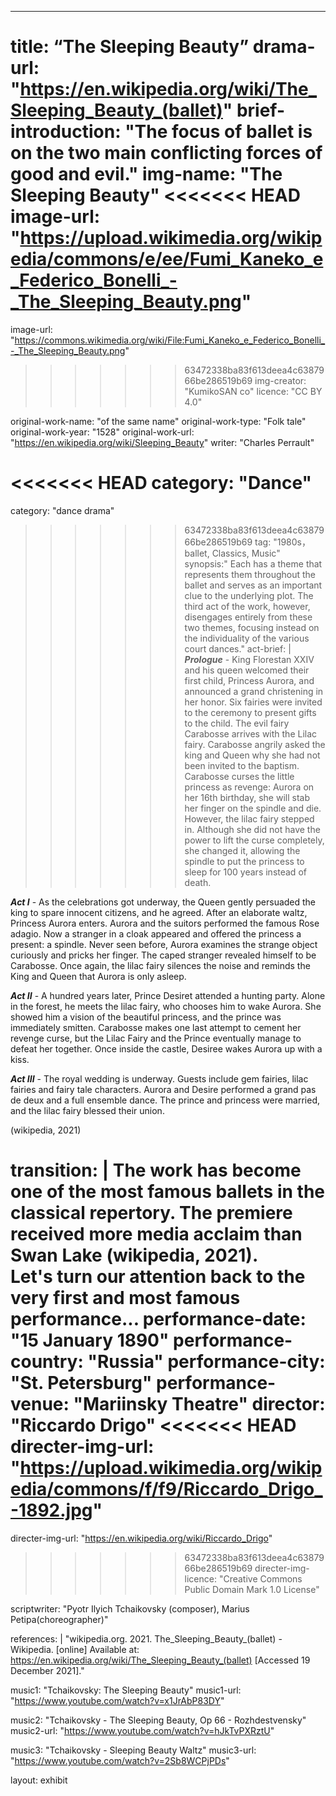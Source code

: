 ---
title: “The Sleeping Beauty”
drama-url: "https://en.wikipedia.org/wiki/The_Sleeping_Beauty_(ballet)"
brief-introduction: "The focus of ballet is on the two main conflicting forces of good and evil."
img-name: "The Sleeping Beauty"
<<<<<<< HEAD
image-url: "https://upload.wikimedia.org/wikipedia/commons/e/ee/Fumi_Kaneko_e_Federico_Bonelli_-_The_Sleeping_Beauty.png"
=======
image-url: "https://commons.wikimedia.org/wiki/File:Fumi_Kaneko_e_Federico_Bonelli_-_The_Sleeping_Beauty.png"
>>>>>>> 63472338ba83f613deea4c6387966be286519b69
img-creator: "KumikoSAN co"
licence:  "CC BY 4.0"

original-work-name: "of the same name"
original-work-type: "Folk tale"
original-work-year: "1528"
original-work-url: "https://en.wikipedia.org/wiki/Sleeping_Beauty"
writer: "Charles Perrault"

<<<<<<< HEAD
category: "Dance"
=======
category: "dance drama"
>>>>>>> 63472338ba83f613deea4c6387966be286519b69
tag: "1980s，ballet, Classics, Music" 
synopsis:" Each has a theme that represents them throughout the ballet and serves as an important clue to the underlying plot. The third act of the work, however, disengages entirely from these two themes, focusing instead on the individuality of the various court dances."
act-brief: |
  _**Prologue**_ - King Florestan XXIV and his queen welcomed their first child, Princess Aurora, and announced a grand christening in her honor. Six fairies were invited to the ceremony to present gifts to the child. The evil fairy Carabosse arrives with the Lilac fairy. Carabosse angrily asked the king and Queen why she had not been invited to the baptism. Carabosse curses the little princess as revenge: Aurora on her 16th birthday, she will stab her finger on the spindle and die. However, the lilac fairy stepped in. Although she did not have the power to lift the curse completely, she changed it, allowing the spindle to put the princess to sleep for 100 years instead of death.     
  
  _**Act I**_ - As the celebrations got underway, the Queen gently persuaded the king to spare innocent citizens, and he agreed. After an elaborate waltz, Princess Aurora enters. Aurora and the suitors performed the famous Rose adagio. Now a stranger in a cloak appeared and offered the princess a present: a spindle. Never seen before, Aurora examines the strange object curiously and pricks her finger. The caped stranger revealed himself to be Carabosse. Once again, the lilac fairy silences the noise and reminds the King and Queen that Aurora is only asleep.    
  
  _**Act II**_ - A hundred years later, Prince Desiret attended a hunting party. Alone in the forest, he meets the lilac fairy, who chooses him to wake Aurora. She showed him a vision of the beautiful princess, and the prince was immediately smitten. Carabosse makes one last attempt to cement her revenge curse, but the Lilac Fairy and the Prince eventually manage to defeat her together. Once inside the castle, Desiree wakes Aurora up with a kiss.    
  
  _**Act III**_  - The royal wedding is underway. Guests include gem fairies, lilac fairies and fairy tale characters. Aurora and Desire performed a grand pas de deux and a full ensemble dance. The prince and princess were married, and the lilac fairy blessed their union.    
  
  (wikipedia, 2021) 

transition: |
  The work has become one of the most famous ballets in the classical repertory. The premiere received more media acclaim than Swan Lake (wikipedia, 2021).    
  Let's turn our attention back to the very first and most famous performance...
performance-date: "15 January 1890" 
performance-country: "Russia"
performance-city: "St. Petersburg"
performance-venue: "Mariinsky Theatre"
director: "Riccardo Drigo"
<<<<<<< HEAD
directer-img-url: "https://upload.wikimedia.org/wikipedia/commons/f/f9/Riccardo_Drigo_-1892.jpg"
=======
directer-img-url: "https://en.wikipedia.org/wiki/Riccardo_Drigo"
>>>>>>> 63472338ba83f613deea4c6387966be286519b69
directer-img-licence: "Creative Commons Public Domain Mark 1.0 License"

scriptwriter: "Pyotr Ilyich Tchaikovsky (composer), Marius Petipa(choreographer)"

references: |
"wikipedia.org. 2021. The_Sleeping_Beauty_(ballet) - Wikipedia. [online] Available at: <https://en.wikipedia.org/wiki/The_Sleeping_Beauty_(ballet)> [Accessed 19 December 2021]."

music1: "Tchaikovsky: The Sleeping Beauty"
music1-url: "https://www.youtube.com/watch?v=x1JrAbP83DY"

music2: "Tchaikovsky - The Sleeping Beauty, Op 66 - Rozhdestvensky"
music2-url: "https://www.youtube.com/watch?v=hJkTvPXRztU"

music3: "Tchaikovsky - Sleeping Beauty Waltz"
music3-url: "https://www.youtube.com/watch?v=2Sb8WCPjPDs"


layout: exhibit